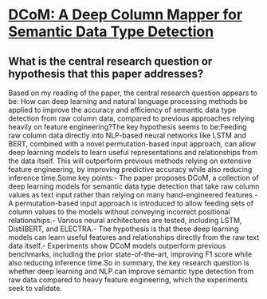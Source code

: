 # [DCoM: A Deep Column Mapper for Semantic Data Type Detection](https://arxiv.org/abs/2106.12871v1)

## What is the central research question or hypothesis that this paper addresses?

Based on my reading of the paper, the central research question appears to be: How can deep learning and natural language processing methods be applied to improve the accuracy and efficiency of semantic data type detection from raw column data, compared to previous approaches relying heavily on feature engineering?The key hypothesis seems to be:Feeding raw column data directly into NLP-based neural networks like LSTM and BERT, combined with a novel permutation-based input approach, can allow deep learning models to learn useful representations and relationships from the data itself. This will outperform previous methods relying on extensive feature engineering, by improving predictive accuracy while also reducing inference time.Some key points:- The paper proposes DCoM, a collection of deep learning models for semantic data type detection that take raw column values as text input rather than relying on many hand-engineered features.- A permutation-based input approach is introduced to allow feeding sets of column values to the models without conveying incorrect positional relationships.- Various neural architectures are tested, including LSTM, DistilBERT, and ELECTRA.- The hypothesis is that these deep learning models can learn useful features and relationships directly from the raw text data itself.- Experiments show DCoM models outperform previous benchmarks, including the prior state-of-the-art, improving F1 score while also reducing inference time.So in summary, the key research question is whether deep learning and NLP can improve semantic type detection from raw data compared to heavy feature engineering, which the experiments seek to validate.
